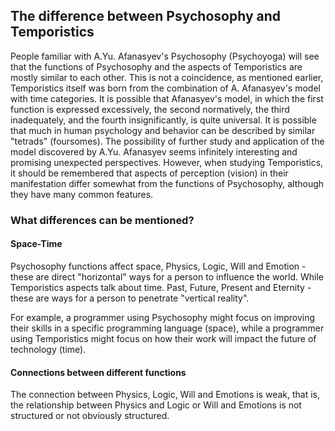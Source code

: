 ## The difference between Psychosophy and Temporistics

People familiar with A.Yu. Afanasyev's Psychosophy (Psychoyoga) will see that the functions of Psychosophy and the aspects of Temporistics are mostly similar to each other. This is not a coincidence, as mentioned earlier, Temporistics itself was born from the combination of A. Afanasyev's model with time categories. It is possible that Afanasyev's model, in which the first function is expressed excessively, the second normatively, the third inadequately, and the fourth insignificantly, is quite universal. It is possible that much in human psychology and behavior can be described by similar "tetrads" (foursomes). The possibility of further study and application of the model discovered by A.Yu. Afanasyev seems infinitely interesting and promising unexpected perspectives. However, when studying Temporistics, it should be remembered that aspects of perception (vision) in their manifestation differ somewhat from the functions of Psychosophy, although they have many common features.

### What differences can be mentioned?

#### Space-Time

Psychosophy functions affect space, Physics, Logic, Will and Emotion - these are direct "horizontal" ways for a person to influence the world. While Temporistics aspects talk about time. Past, Future, Present and Eternity - these are ways for a person to penetrate "vertical reality".

For example, a programmer using Psychosophy might focus on improving their skills in a specific programming language (space), while a programmer using Temporistics might focus on how their work will impact the future of technology (time).

#### Connections between different functions

The connection between Physics, Logic, Will and Emotions is weak, that is, the relationship between Physics and Logic or Will and Emotions is not structured or not obviously structured.
